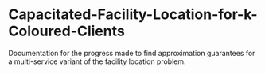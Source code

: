 # Capacitated-Facility-Location-for-k-Coloured-Clients
Documentation for the progress made to find approximation guarantees for a multi-service variant of the facility location problem.

